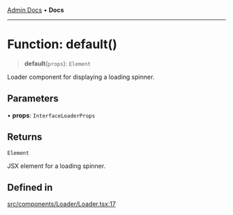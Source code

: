 [Admin Docs](/) • **Docs**

***

# Function: default()

> **default**(`props`): `Element`

Loader component for displaying a loading spinner.

## Parameters

• **props**: `InterfaceLoaderProps`

## Returns

`Element`

JSX element for a loading spinner.

## Defined in

[src/components/Loader/Loader.tsx:17](https://github.com/PalisadoesFoundation/talawa-admin/blob/main/src/components/Loader/Loader.tsx#L17)
